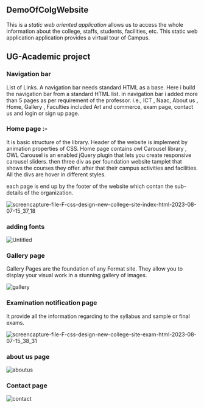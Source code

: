 ## DemoOfColgWebsite
This is a *static web oriented application* allows us to access the whole information about the college, staffs, students, facilities, etc. This static web application application provides a virtual tour of Campus.

## UG-Academic project 

### Navigation bar
List of Links. A navigation bar needs standard HTML as a base. Here i build the navigation bar from a standard HTML list.
in navigation bar i added more than 5 pages as per requirement of the professor. i.e., ICT , Naac, About us , Home, Gallery , Faculties included Art and commerce, exam page, contact us and login or sign up page.

### Home page :-
It is basic structure of the library.
Header of the website is implement by animation properties of CSS.
Home page contains owl Carousel library , OWL Carousel is an enabled jQuery plugin that lets you create responsive carousel sliders.
then three div as per foundation website tamplet that shows the courses they offer.
after that their campus activities and facilities. All the divs are hover in different styles. 

each page is end up by the footer of the website which contan the sub-details of the organization.  


![screencapture-file-F-css-design-new-college-site-index-html-2023-08-07-15_37_18](https://github.com/RaagLibr/DemoOfColgWebsite/assets/101311420/20b1a0d0-1fb1-4bc6-b9c1-01e25c86ccf5)

### adding fonts
![Untitled](https://github.com/RaagLibr/DemoOfColgWebsite/assets/101311420/efdf62da-7779-495c-a4a2-f811e180281b)


### Gallery page 
Gallery Pages are the foundation of any Format site. They allow you to display your visual work in a stunning gallery of images.




![gallery](https://github.com/RaagLibr/DemoOfColgWebsite/assets/101311420/55b78fb1-98ed-4bb6-a22d-db878d4c5ff7)


### Examination notification page
It provide all the information regarding to the syllabus and sample or final exams.


![screencapture-file-F-css-design-new-college-site-exam-html-2023-08-07-15_38_31](https://github.com/RaagLibr/DemoOfColgWebsite/assets/101311420/7109a6d2-77e0-4ac4-bc98-f0b7a1c26b23)


### about us page


![aboutus](https://github.com/RaagLibr/DemoOfColgWebsite/assets/101311420/a3eea3f2-fbd0-44d8-92ed-619e7ef56f52)


### Contact page
![contact](https://github.com/RaagLibr/DemoOfColgWebsite/assets/101311420/fc7c38a5-472b-4ae9-922f-4619af587e71)



